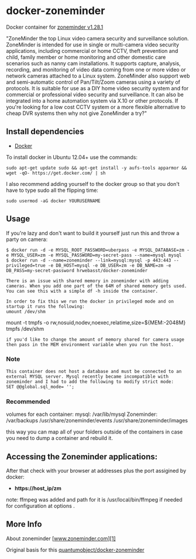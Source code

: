 # docker-zoneminder

Docker container for [zoneminder v1.28.1][3]

"ZoneMinder the top Linux video camera security and surveillance solution. ZoneMinder is intended for use in single or multi-camera video security applications, including commercial or home CCTV, theft prevention and child, family member or home monitoring and other domestic care scenarios such as nanny cam installations. It supports capture, analysis, recording, and monitoring of video data coming from one or more video or network cameras attached to a Linux system. ZoneMinder also support web and semi-automatic control of Pan/Tilt/Zoom cameras using a variety of protocols. It is suitable for use as a DIY home video security system and for commercial or professional video security and surveillance. It can also be integrated into a home automation system via X.10 or other protocols. If you're looking for a low cost CCTV system or a more flexible alternative to cheap DVR systems then why not give ZoneMinder a try?"

## Install dependencies

  - [Docker][2]

To install docker in Ubuntu 12.04+ use the commands:

    sudo apt-get update sudo && apt-get install -y aufs-tools apparmor && wget -qO- https://get.docker.com/ | sh

I also recommend adding yourself to the docker group so that you don't have to type sudo all the flipping time:

    sudo usermod -aG docker YOURUSERNAME

## Usage

If you're lazy and don't want to build it yourself just run this and throw a party on camera:

    $ docker run -d -e MYSQL_ROOT_PASSWORD=uberpass -e MYSQL_DATABASE=zm -e MYSQL_USER=zm -e MYSQL_PASSWORD=my-secret-pass --name=mysql mysql
    $ docker run -d --name=zoneminder --link=mysql:mysql -p 443:443 --privileged=true -e DB_HOST=mysql -e DB_USER=zm -e DB_NAME=zm -e DB_PASS=my-secret-password hrwebasst/docker-zoneminder
    
    There is an issue with shared memory in zoneminder with adding cameras. When you add one part of the 64M of shared memory gets used. You can see this with a simple df -h inside the container.

    In order to fix this we run the docker in privileged mode and on startup it runs the following:
    umount /dev/shm
mount -t tmpfs -o rw,nosuid,nodev,noexec,relatime,size=${MEM:-2048M} tmpfs /dev/shm

    if you'd like to change the amount of memory shared for camera usage then pass in the MEM environment variable when you run the host.

### Note

    This container does not host a database and must be connected to an external MYSQL server. Mysql recently became incompatible with zoneminder and I had to add the following to modify strict mode:
    SET @@global.sql_mode= '';

### Recommended

   volumes for each container:
   mysql: /var/lib/mysql 
   Zoneminder: /var/backups /usr/share/zoneminder/events /usr/share/zoneminder/images
   
   this way you can map all of your folders outside of the containers in case you need to dump a container and rebuild it.


## Accessing the Zoneminder applications:

After that check with your browser at addresses plus the port assigined by docker:

  - **https://host_ip/zm**


note: ffmpeg was added and path for it is /usr/local/bin/ffmpeg  if needed for configuration at options .

## More Info

About zoneminder [www.zoneminder.com][1]

Original basis for this [quantumobject/docker-zoneminder][5]

[1]:http://www.zoneminder.com/
[2]:https://www.docker.com
[3]:http://www.zoneminder.com/downloads
[4]:http://docs.docker.com
[5]:https://github.com/QuantumObject/docker-zoneminder
[6]:http://www.zoneminder.com/wiki/index.php/Documentation
